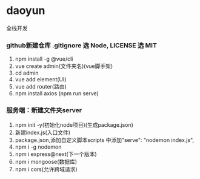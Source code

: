 # daoyun
全栈开发


### github新建仓库 .gitignore 选 Node, LICENSE 选 MIT
1. npm install -g @vue/cli
2. vue create admin(文件夹名)(vue脚手架)
3. cd  admin
4. vue add element(UI)
5. vue add router(路由)
6. npm install axios
(npm run serve)

### 服务端：新建文件夹server
1. npm init -y(初始化node项目)(生成package.json)
2. 新建index.js(入口文件)
3. package.json,添加自定义脚本scripts 中添加"serve": "nodemon index.js",
4. npm i -g nodemon
5. npm i express@next(下一个版本)
6. npm i mongoose(数据库)
7. npm i cors(允许跨域请求)

